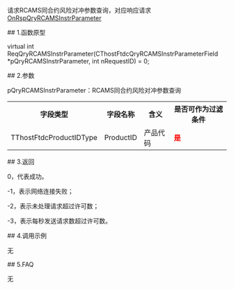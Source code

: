 <p>请求RCAMS同合约风险对冲参数查询，对应响应请求<a href="../../CTHOSTFTDCTRADERAPI/ONRSPQRYRCAMSINSTRPARAMETER/">OnRspQryRCAMSInstrParameter</a></p>
<span class="anchor" id="84a30cf4-82f0-4996-b3ca-24272dd8ef0b"></span>
## 1.函数原型
<p>virtual int ReqQryRCAMSInstrParameter(CThostFtdcQryRCAMSInstrParameterField *pQryRCAMSInstrParameter, int nRequestID) = 0;</p>
<span class="anchor" id="716ad8ab-80d0-4099-ab6e-e44f2a0698fb"></span>
## 2.参数
<p>pQryRCAMSInstrParameter：RCAMS同合约风险对冲参数查询</p>
<table><tr><th style="TEXT-ALIGN: center;">字段类型</th><th style="TEXT-ALIGN: center;">字段名称</th><th style="TEXT-ALIGN: center;">含义</th><th style="TEXT-ALIGN: center;">是否可作为过滤条件</th></tr><tr><td style="TEXT-ALIGN: left;">TThostFtdcProductIDType</td>
<td style="TEXT-ALIGN: left;">ProductID</td>
<td style="TEXT-ALIGN: left;">产品代码</td>
<td style="TEXT-ALIGN: left;"><strong><font color="#FF0000">是</font></strong></td>
</tr>
</table>
<span class="anchor" id="3ce8b544-4002-40b8-ba43-568b86443915"></span>
## 3.返回
<p>0，代表成功。</p>
<p>-1，表示网络连接失败；</p>
<p>-2，表示未处理请求超过许可数；</p>
<p>-3，表示每秒发送请求数超过许可数。</p>
<span class="anchor" id="3a5845ec-c65a-473b-a2c2-89f706521398"></span>
## 4.调用示例
<p>无</p>
<span class="anchor" id="b3256bc8-5707-49a0-9ff8-878881b91963"></span>
## 5.FAQ
<p>无</p>
